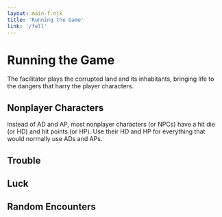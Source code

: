 ```yaml
---
layout: main-f.njk
title: 'Running the Game'
link: '/fell'
---
```


# Running the Game

The facilitator plays the corrupted land and its inhabitants, bringing life to the dangers that harry the player characters.

## Nonplayer Characters

Instead of AD and AP, most nonplayer characters (or NPCs) have a hit die (or HD) and hit points (or HP). Use their HD and HP for everything that would normally use ADs and APs.

## Trouble

## Luck

## Random Encounters
